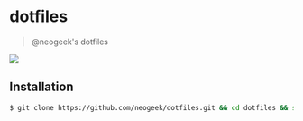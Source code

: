 # dotfiles

> @neogeek's dotfiles

![](http://i.imgur.com/Ght2rMp.png)

## Installation

```bash
$ git clone https://github.com/neogeek/dotfiles.git && cd dotfiles && source bootstrap.sh
```
